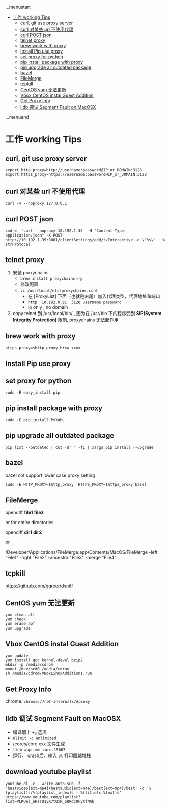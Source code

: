 ...menustart

 - [工作 working Tips](#5e36152a2ca8486c6434db9265f0a638)
     - [curl, git use proxy server](#a96aeb959a8752f7651b158432def768)
     - [curl 对某些 url 不使用代理](#b679a9a1692cc49ba9e914809bbe4f66)
     - [curl POST json](#6e7f57f08bd46f2974f740a03f93d823)
     - [telnet proxy](#345083ba0f34a9b30e91bb1e37094517)
     - [brew work with proxy](#9158a77bfc692a7ddb411e8c41776b56)
     - [Install Pip use proxy](#e6674e04c08bcf49fad7d19ca0d8a4bd)
     - [set proxy for python](#7c3ae4a79fa7e554e876889719101165)
     - [pip install package with proxy](#762fac82abbaaf86cfc10780f5b7cc58)
     - [pip upgrade all outdated package](#1bca9692962e3deeda270ab8db1b80f2)
     - [bazel](#24ef4c36ec66c15ef9f0c96fe27c0e0b)
     - [FileMerge](#19a991a87a69e4435918f98d2ffc8421)
     - [tcpkill](#0dcd3e0e4377857453bb9a2db4a20139)
     - [CentOS yum 无法更新](#16c9778b7075982cf3d39ff738d292f0)
     - [Vbox CentOS instal Guest Addition](#0afd0f413908f4cc7cddd138dde0ddd6)
     - [Get Proxy Info](#ca07600a3602fddc156831a6716fae12)
     - [lldb 调试 Segment Fault on MacOSX](#93bc8417f2018ae4424cbad9060081fa)

...menuend


<h2 id="5e36152a2ca8486c6434db9265f0a638"></h2>

# 工作 working Tips

<h2 id="a96aeb959a8752f7651b158432def768"></h2>

## curl, git use proxy server

```
export http_proxy=http://username:password@IP_or_DOMAIN:3128
export https_proxy=https://username:password@IP_or_DOMAIN:3128
```

<h2 id="b679a9a1692cc49ba9e914809bbe4f66"></h2>

## curl 对某些 url 不使用代理

```
curl -v --noproxy 127.0.0.1
```

<h2 id="6e7f57f08bd46f2974f740a03f93d823"></h2>

## curl POST json

```
cmd =  'curl --noproxy 10.192.1.35  -H "Content-Type: application/json" -X POST  http://10.192.1.35:8081/clientSettings/add/tvInteractive -d \'%s\' ' %   strProtocal
```

<h2 id="345083ba0f34a9b30e91bb1e37094517"></h2>

## telnet proxy

1. 安装 proxychains
    - `brew install proxychains-ng` 
    - 修改配置
    - `vi /usr/local/etc/proxychains.conf`
        - 在 [ProxyList] 下面（也就是末尾）加入代理类型，代理地址和端口
        - `http  10.192.0.91  3128 username password`
        - ip only , no domain
2. copy telnet 到 /usr/local/bin/ , 因为在 /usr/bin 下的程序受到 **SIP(System Integrity Protection)** 限制, proxychains 无法起作用


<h2 id="9158a77bfc692a7ddb411e8c41776b56"></h2>

## brew work with proxy

```
https_proxy=$http_proxy brew xxxx
```

<h2 id="e6674e04c08bcf49fad7d19ca0d8a4bd"></h2>

## Install Pip use proxy
<h2 id="7c3ae4a79fa7e554e876889719101165"></h2>

## set proxy for python

```
sudo -E easy_install pip
```

<h2 id="762fac82abbaaf86cfc10780f5b7cc58"></h2>

## pip install package with proxy

```
sudo -E pip install PyYAML
```

<h2 id="1bca9692962e3deeda270ab8db1b80f2"></h2>

## pip upgrade all outdated package

```
pip list --outdated | cut -d' ' -f1 | xargs pip install --upgrade
```

<h2 id="24ef4c36ec66c15ef9f0c96fe27c0e0b"></h2>

## bazel 

bazel not support lower case proxy setting

```
sudo -E HTTP_PROXY=$http_proxy  HTTPS_PROXY=$https_proxy bazel 
```

<h2 id="19a991a87a69e4435918f98d2ffc8421"></h2>

## FileMerge

opendiff **file1** **file2**

or for entire directories

opendiff **dir1** **dir2**

or 

/Developer/Applications/FileMerge.app/Contents/MacOS/FileMerge -left “File1” -right "File2" -ancestor "File3" -merge "File4"



<h2 id="0dcd3e0e4377857453bb9a2db4a20139"></h2>

## tcpkill

https://github.com/ggreer/dsniff

<h2 id="16c9778b7075982cf3d39ff738d292f0"></h2>

## CentOS yum 无法更新 

```
yum clean all
yum check
yum erase apf
yum upgrade
```

<h2 id="0afd0f413908f4cc7cddd138dde0ddd6"></h2>

## Vbox CentOS instal Guest Addition

```
yum update
yum install gcc kernel-devel bzip2
mkdir -p /media/cdrom
mount /dev/scd0 /media/cdrom
sh /media/cdrom/VBoxLinuxAdditions.run
```

<h2 id="ca07600a3602fddc156831a6716fae12"></h2>

## Get Proxy Info

chrome: `chrome://net-internals/#proxy`


<h2 id="93bc8417f2018ae4424cbad9060081fa"></h2>

## lldb 调试 Segment Fault on MacOSX
 
 - 编译加上 `+g` 选项
 - `ulimit -c unlimited`
 - /cores/core.xxx 文件生成
 - `lldb appname core.15667`
 - 运行， crash后，输入 `bt` 打印跟踪堆栈


 ## download youtube playlist

 ```
 youtube-dl -c --write-auto-sub -f 'bestvideo[ext=mp4]+bestaudio[ext=m4a]/best[ext=mp4]/best' -o '%(playlist)s/%(playlist_index)s - %(title)s.%(ext)s' https://www.youtube.com/playlist?list=PLKUel_nHsTQ1yX7tQxR_SQRdcOFyXfNAb

 ```

 
 
